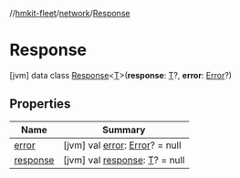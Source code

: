 //[hmkit-fleet](../../../index.md)/[network](../index.md)/[Response](index.md)



# Response  
 [jvm] data class [Response](index.md)<[T](index.md)>(**response**: [T](index.md)?, **error**: [Error](../-error/index.md)?)   


## Properties  
  
|  Name |  Summary | 
|---|---|
| <a name="network/Response/error/#/PointingToDeclaration/"></a>[error](error.md)| <a name="network/Response/error/#/PointingToDeclaration/"></a> [jvm] val [error](error.md): [Error](../-error/index.md)? = null   <br>|
| <a name="network/Response/response/#/PointingToDeclaration/"></a>[response](response.md)| <a name="network/Response/response/#/PointingToDeclaration/"></a> [jvm] val [response](response.md): [T](index.md)? = null   <br>|

